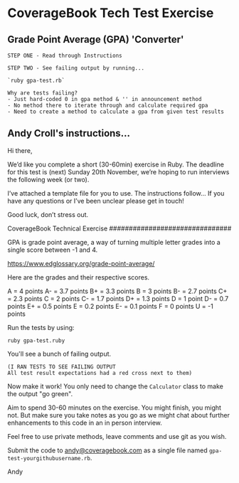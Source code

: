 # CoverageBook Tech Test Exercise

## Grade Point Average (GPA) 'Converter'

``` 
STEP ONE - Read through Instructions 
```
``` 
STEP TWO - See failing output by running...

`ruby gpa-test.rb`

Why are tests failing? 
- Just hard-coded 0 in gpa method & '' in announcement method
- No method there to iterate through and calculate required gpa
- Need to create a method to calculate a gpa from given test results
```

## Andy Croll's instructions...


Hi there,

We’d like you complete a short (30-60min) exercise in Ruby. The deadline for this test is (next) Sunday 20th November, we’re hoping to run interviews the following week (or two).

I’ve attached a template file for you to use. The instructions follow... 
If you have any questions or I’ve been unclear please get in touch!

Good luck, don’t stress out.

CoverageBook Technical Exercise
###############################

GPA is grade point average, a way of turning multiple letter grades into a single score between -1 and 4.

https://www.edglossary.org/grade-point-average/

Here are the grades and their respective scores.

A = 4 points
A- = 3.7 points
B+ = 3.3 points
B = 3 points
B- = 2.7 points
C+ = 2.3 points
C = 2 points
C- = 1.7 points
D+ = 1.3 points
D = 1 point
D- = 0.7 points
E+ = 0.5 points
E = 0.2 points
E- = 0.1 points
F = 0 points
U = -1 points

Run the tests by using:

```shell
ruby gpa-test.ruby
```

You'll see a bunch of failing output.

```
(I RAN TESTS TO SEE FAILING OUTPUT
All test result expectations had a red cross next to them)
```

Now make it work! You only need to change the `Calculator` class to make the output "go green".

Aim to spend 30-60 minutes on the exercise. You might finish, you might not. But make sure you take notes as you go as we might chat about further enhancements to this code in an in person interview.

Feel free to use private methods, leave comments and use git as you wish.

Submit the code to andy@coveragebook.com as a single file named `gpa-test-yourgithubusername.rb`.

Andy

